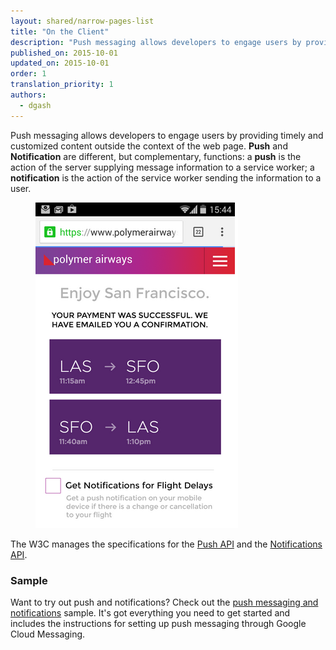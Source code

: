 ```yaml
---
layout: shared/narrow-pages-list
title: "On the Client"
description: "Push messaging allows developers to engage users by providing timely and customized content outside the context of the web page. <b>Push</b> and <b>Notification</b> are different, but complementary, functions: a <b>push</b> is the action of the server supplying message information to a service worker; a <b>notification</b> is the action of the service worker sending the information to a user."
published_on: 2015-10-01
updated_on: 2015-10-01
order: 1
translation_priority: 1
authors:
  - dgash
---
```


<div class="mdl-grid">
  <div class="mdl-cell mdl-cell--8-col">
<p class="intro">
  Push messaging allows developers to engage users by providing timely and customized content outside the context of the web page. <b>Push</b> and <b>Notification</b> are different, but complementary, functions: a <b>push</b> is the action of the server supplying message information to a service worker; a <b>notification</b> is the action of the service worker sending the information to a user.
</p>
  </div>
  <figure class="mdl-cell mdl-cell--4-col">
    <img src="images/airline-prompt.png" alt="An example of a notification."> 
  </figure>
</div>


The W3C manages the specifications for the [Push API](http://www.w3.org/TR/push-api/)
and the [Notifications API](https://dvcs.w3.org/hg/notifications/raw-file/tip/Overview.html).

### Sample

Want to try out push and notifications? Check out the 
[push messaging and notifications](https://github.com/GoogleChrome/samples/tree/gh-pages/push-messaging-and-notifications)
sample. It's got everything you need to get started and includes the instructions
for setting up push messaging through Google Cloud Messaging.

